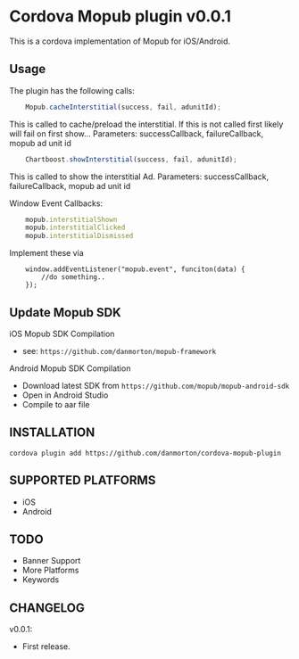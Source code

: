 Cordova Mopub plugin v0.0.1
=============

This is a cordova implementation of Mopub for iOS/Android.

Usage
-------

The plugin has the following calls:
```JavaScript
	Mopub.cacheInterstitial(success, fail, adunitId);
```
This is called to cache/preload the interstitial. If this is not called first likely will fail on first show...
Parameters: successCallback, failureCallback, mopub ad unit id
```JavaScript
	Chartboost.showInterstitial(success, fail, adunitId);
```
This is called to show the interstitial Ad.
Parameters: successCallback, failureCallback, mopub ad unit id

Window Event Callbacks:

```JavaScript
	mopub.interstitialShown
	mopub.interstitialClicked
	mopub.interstitialDismissed
```

Implement these via

```
	window.addEventListener("mopub.event", funciton(data) {
		//do something..
	});
```

Update Mopub SDK
----------------

iOS Mopub SDK Compilation

- see: ```https://github.com/danmorton/mopub-framework```

Android Mopub SDK Compilation

- Download latest SDK from ```https://github.com/mopub/mopub-android-sdk```
- Open in Android Studio
- Compile to aar file

INSTALLATION
-------------

	cordova plugin add https://github.com/danmorton/cordova-mopub-plugin


SUPPORTED PLATFORMS
-------------------

- iOS
- Android

TODO
------

- Banner Support
- More Platforms
- Keywords

CHANGELOG
---------
v0.0.1:

 - First release.
